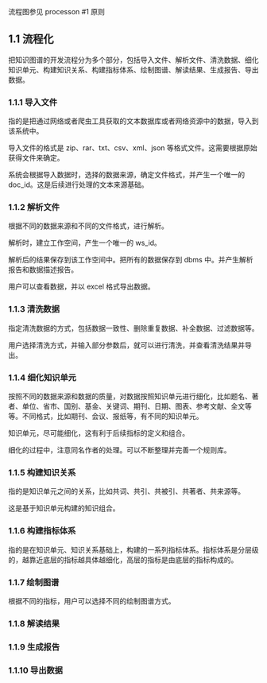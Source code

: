 流程图参见 processon
#1 原则

## 1.1 流程化

把知识图谱的开发流程分为多个部分，包括导入文件、解析文件、清洗数据、细化知识单元、构建知识关系、构建指标体系、绘制图谱、解读结果、生成报告、导出数据。

### 1.1.1 导入文件

指的是把通过网络或者爬虫工具获取的文本数据库或者网络资源中的数据，导入到该系统中。

导入文件的格式是 zip、rar、txt、csv、xml、json 等格式文件。这需要根据原始获得文件来确定。

系统会根据导入数据时，选择的数据来源，确定文件格式，并产生一个唯一的 doc_id。这是后续进行处理的文本来源基础。

### 1.1.2 解析文件

根据不同的数据来源和不同的文件格式，进行解析。

解析时，建立工作空间，产生一个唯一的 ws_id。

解析后的结果保存到该工作空间中。把所有的数据保存到 dbms 中。并产生解析报告和数据描述报告。

用户可以查看数据，并以 excel 格式导出数据。

### 1.1.3 清洗数据

指定清洗数据的方式，包括数据一致性、删除重复数据、补全数据、过滤数据等。

用户选择清洗方式，并输入部分参数后，就可以进行清洗，并查看清洗结果并导出。

### 1.1.4 细化知识单元

按照不同的数据来源和数据的质量，对数据按照知识单元进行细化，比如题名、著者、单位、省市、国别、基金、关键词、期刊、日期、图表、参考文献、全文等等。不同格式，比如期刊、会议、报纸等，有不同的知识单元。

知识单元，尽可能细化，这有利于后续指标的定义和组合。

细化的过程中，注意同名作者的处理。可以不断整理并完善一个规则库。

### 1.1.5 构建知识关系

指的是知识单元之间的关系，比如共词、共引、共被引、共著者、共来源等。

这是基于知识单元构建的知识组合。

### 1.1.6 构建指标体系

指的是在知识单元、知识关系基础上，构建的一系列指标体系。指标体系是分层级的，越靠近底层的指标越具体越细化，高层的指标是由底层的指标构成的。

### 1.1.7 绘制图谱

根据不同的指标，用户可以选择不同的绘制图谱方式。

### 1.1.8 解读结果

### 1.1.9 生成报告

### 1.1.10 导出数据
